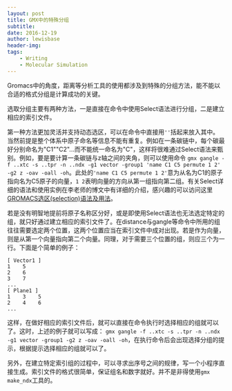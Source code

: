 ```yaml
---
layout: post
title: GMX中的特殊分组
subtitle:
date: 2016-12-19
author: lewisbase
header-img:
tags: 
    - Writing
    - Molecular Simulation
---
```


Gromacs中的角度，距离等分析工具的使用都涉及到特殊的分组方法，能不能以合适的格式分组是计算成功的关键。

选取分组主要有两种方法，一是直接在命令中使用Select语法进行分组，二是建立相应的索引文件。

第一种方法更加灵活并支持动态选区，可以在命令中直接用`''`括起来放入其中。当然前提是整个体系中原子命名等信息不能有重复。例如在一条碳链中，每个碳最好分别命名为"C1""C2"...而不能统一命名为"C"，这样将很难通过Select语法来甄别。例如，要是要计算一条碳链与z轴之间的夹角，则可以使用命令  `gmx gangle -f ..xtc -s ..tpr -n ..ndx -g1 vector -group1 'name C1 C5 permute 1 2' -g2 z -oav -oall -oh`。此处的`'name C1 C5 permute 1 2'`意为从名为C1的原子指向名为C5原子的向量，`1 2`表明向量的方向从第一组指向第二组。有关Select详细的语法和使用实例在李老师的博文中有详细的介绍，感兴趣的可以访问这里[GROMACS选区(selection)语法及用法](jerkwinhttp://jerkwin.github.io/GMX/GMXsel/#section)。

若是没有明智地提前将原子名称区分好，或是即使用Select语法也无法选定特定的组，就只好通过建立相应的索引文件了。在distance与gangle等命令中所用的组往往需要选定两个位置，这两个位置应当在索引文件中成对出现。若是作为向量，则是从第一个向量指向第二个向量。同理，对于需要三个位置的组，则应三个为一行。下面是个简单的例子：

	[ Vector1 ]
	1    5
	2    6
	3    7
	...
	[ Plane1 ]
	1    3    5
	2    4    6	
	...

这样，在做好相应的索引文件后，就可以直接在命令执行时选择相应的组就可以了。这时，上述的例子就可以写成：  `gmx gangle -f ..xtc -s ..tpr -n ..ndx -g1 vector -group1 -g2 z -oav -oall -oh`，在执行命令后会出现选择分组的提示，根据提示选择相应的组就可以了。

另外，在建立特定索引组的过程中，可以寻求出序号之间的规律，写一个小程序直接生成。索引文件的格式很简单，保证组名和数字就好。并不是非得使用`gmx make_ndx`工具的。
